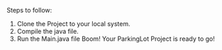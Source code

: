 Steps to follow:
1. Clone the Project to your local system.
2. Compile the java file.
3. Run the Main.java file
Boom! Your ParkingLot Project is ready to go!
